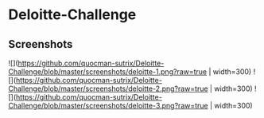 # Deloitte-Challenge


## Screenshots
![](https://github.com/quocman-sutrix/Deloitte-Challenge/blob/master/screenshots/deloitte-1.png?raw=true | width=300)
![](https://github.com/quocman-sutrix/Deloitte-Challenge/blob/master/screenshots/deloitte-2.png?raw=true | width=300)
![](https://github.com/quocman-sutrix/Deloitte-Challenge/blob/master/screenshots/deloitte-3.png?raw=true | width=300)